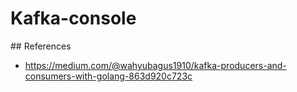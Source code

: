 # Kafka-console



## References

* https://medium.com/@wahyubagus1910/kafka-producers-and-consumers-with-golang-863d920c723c

